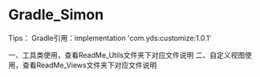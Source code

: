 # Gradle_Simon

Tips：
    Gradle引用：implementation 'com.yds:customize:1.0.1'

一、工具类使用，查看ReadMe_Utils文件夹下对应文件说明
二、自定义视图使用，查看ReadMe_Views文件夹下对应文件说明

